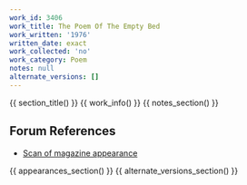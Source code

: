 ```yaml
---
work_id: 3406
work_title: The Poem Of The Empty Bed
work_written: '1976'
written_date: exact
work_collected: 'no'
work_category: Poem
notes: null
alternate_versions: []
---
```


{{ section_title() }}
{{ work_info() }}
{{ notes_section() }}
## Forum References
- [Scan of magazine appearance](https://bukowskiforum.com/threads/second-coming-vol-5-no-1.8598/)

{{ appearances_section() }}
{{ alternate_versions_section() }}